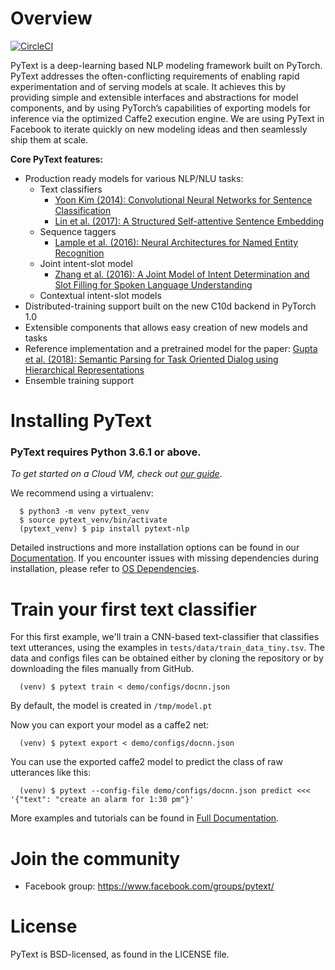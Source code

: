 # Overview

[![CircleCI](https://circleci.com/gh/facebookresearch/pytext.svg?style=svg&circle-token=2e0e0cb6dc686b646df887c2e0f07a8429712243)](https://circleci.com/gh/facebookresearch/pytext)

PyText is a deep-learning based NLP modeling framework built on PyTorch. PyText addresses the often-conflicting requirements of enabling rapid experimentation and of serving models at scale. It achieves this by providing simple and extensible interfaces and abstractions for model components, and by using PyTorch’s capabilities of exporting models for inference via the optimized Caffe2 execution engine. We are using PyText in Facebook to iterate quickly on new modeling ideas and then seamlessly ship them at scale.

**Core PyText features:**
- Production ready models for various NLP/NLU tasks:
  - Text classifiers
    - [Yoon Kim (2014): Convolutional Neural Networks for Sentence Classification](https://arxiv.org/abs/1408.5882)
    - [Lin et al. (2017): A Structured Self-attentive Sentence Embedding](https://arxiv.org/abs/1703.03130)
  - Sequence taggers
    - [Lample et al. (2016): Neural Architectures for Named Entity Recognition](https://www.aclweb.org/anthology/N16-1030)
  - Joint intent-slot model
    - [Zhang et al. (2016): A Joint Model of Intent Determination and Slot Filling for Spoken Language Understanding](https://www.ijcai.org/Proceedings/16/Papers/425.pdf)
  - Contextual intent-slot models
- Distributed-training support built on the new C10d backend in PyTorch 1.0
- Extensible components that allows easy creation of new models and tasks
- Reference implementation and a pretrained model for the paper: [Gupta et al. (2018): Semantic Parsing for Task Oriented Dialog using Hierarchical Representations](http://aclweb.org/anthology/D18-1300)
- Ensemble training support

# Installing PyText

### PyText requires Python 3.6.1 or above.

*To get started on a Cloud VM, check out [our guide](https://pytext.readthedocs.io/en/master/installation.html#cloud-vm-setup)*.

We recommend using a virtualenv:

```
  $ python3 -m venv pytext_venv
  $ source pytext_venv/bin/activate
  (pytext_venv) $ pip install pytext-nlp
```

Detailed instructions and more installation options can be found in our [Documentation](https://pytext.readthedocs.io/en/master/installation.html). If you encounter issues with missing dependencies during installation, please refer to [OS Dependencies](https://pytext.readthedocs.io/en/master/installation.html#os-dependencies).

# Train your first text classifier

For this first example, we'll train a CNN-based text-classifier that classifies text utterances, using the examples in `tests/data/train_data_tiny.tsv`. The data and configs files can be obtained either by cloning the repository or by downloading the files manually from GitHub.

```
  (venv) $ pytext train < demo/configs/docnn.json
```

By default, the model is created in `/tmp/model.pt`

Now you can export your model as a caffe2 net:

```
  (venv) $ pytext export < demo/configs/docnn.json
```

You can use the exported caffe2 model to predict the class of raw utterances like this:

```
  (venv) $ pytext --config-file demo/configs/docnn.json predict <<< '{"text": "create an alarm for 1:30 pm"}'
```

More examples and tutorials can be found in [Full Documentation](https://pytext.readthedocs.io/en/master/).

# Join the community

* Facebook group: https://www.facebook.com/groups/pytext/ 

# License
PyText is BSD-licensed, as found in the LICENSE file.
